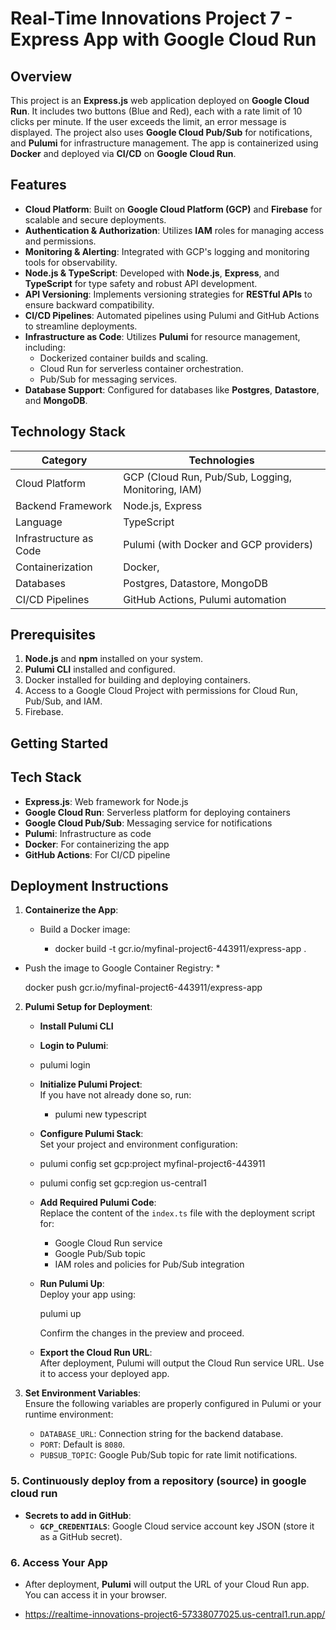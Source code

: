 

# Real-Time Innovations Project 7 - Express App with Google Cloud Run

## Overview

This project is an **Express.js** web application deployed on **Google Cloud Run**. It includes two buttons (Blue and Red), each with a rate limit of 10 clicks per minute. If the user exceeds the limit, an error message is displayed. The project also uses **Google Cloud Pub/Sub** for notifications, and **Pulumi** for infrastructure management. The app is containerized using **Docker** and deployed via **CI/CD** on **Google Cloud Run**.

## Features

- **Cloud Platform**: Built on **Google Cloud Platform (GCP)** and **Firebase** for scalable and secure deployments.
- **Authentication & Authorization**: Utilizes **IAM** roles for managing access and permissions.
- **Monitoring & Alerting**: Integrated with GCP's logging and monitoring tools for observability.
- **Node.js & TypeScript**: Developed with **Node.js**, **Express**, and **TypeScript** for type safety and robust API development.
- **API Versioning**: Implements versioning strategies for **RESTful APIs** to ensure backward compatibility.
- **CI/CD Pipelines**: Automated pipelines using Pulumi and GitHub Actions to streamline deployments.
- **Infrastructure as Code**: Utilizes **Pulumi** for resource management, including:
  - Dockerized container builds and scaling.
  - Cloud Run for serverless container orchestration.
  - Pub/Sub for messaging services.
- **Database Support**: Configured for databases like **Postgres**, **Datastore**, and **MongoDB**.

## Technology Stack

| **Category**         | **Technologies**                                                             |
|-----------------------|-----------------------------------------------------------------------------|
| Cloud Platform        | GCP (Cloud Run, Pub/Sub, Logging, Monitoring, IAM)                          |
| Backend Framework     | Node.js, Express                                                           |
| Language              | TypeScript                                                                 |
| Infrastructure as Code| Pulumi (with Docker and GCP providers)                                      |
| Containerization      | Docker,
| Databases             | Postgres, Datastore, MongoDB                                               |                                 |
| CI/CD Pipelines       | GitHub Actions, Pulumi automation                                          |

## Prerequisites

1. **Node.js** and **npm** installed on your system.
2. **Pulumi CLI** installed and configured.
3. Docker installed for building and deploying containers.
4. Access to a Google Cloud Project with permissions for Cloud Run, Pub/Sub, and IAM.
5. Firebase.

## Getting Started

## Tech Stack

- **Express.js**: Web framework for Node.js
- **Google Cloud Run**: Serverless platform for deploying containers
- **Google Cloud Pub/Sub**: Messaging service for notifications
- **Pulumi**: Infrastructure as code
- **Docker**: For containerizing the app
- **GitHub Actions**: For CI/CD pipeline

## Deployment Instructions

1. **Containerize the App**:  
   - Build a Docker image:  
     
     - docker build -t gcr.io/myfinal-project6-443911/express-app .

  * Push the image to Google Container Registry:  *
     
     docker push gcr.io/myfinal-project6-443911/express-app
     

2. **Pulumi Setup for Deployment**:  
   - **Install Pulumi CLI**  

   - **Login to Pulumi**:  
  
    - pulumi login
     

   - **Initialize Pulumi Project**:  
     If you have not already done so, run:  
   
     - pulumi new typescript
     

   - **Configure Pulumi Stack**:  
     Set your project and environment configuration:
     
    - pulumi config set gcp:project myfinal-project6-443911
     - pulumi config set gcp:region us-central1
    

   - **Add Required Pulumi Code**:  
     Replace the content of the `index.ts` file with the deployment script for:
     - Google Cloud Run service
     - Google Pub/Sub topic
     - IAM roles and policies for Pub/Sub integration

   - **Run Pulumi Up**:  
     Deploy your app using:
    
     pulumi up
  
     Confirm the changes in the preview and proceed.

   - **Export the Cloud Run URL**:  
     After deployment, Pulumi will output the Cloud Run service URL. Use it to access your deployed app.

3. **Set Environment Variables**:  
   Ensure the following variables are properly configured in Pulumi or your runtime environment:
   - `DATABASE_URL`: Connection string for the backend database.
   - `PORT`: Default is `8080`.
   - `PUBSUB_TOPIC`: Google Pub/Sub topic for rate limit notifications.

### 5. **Continuously deploy from a repository (source) in google cloud run**

  
   - **Secrets to add in GitHub**:
     - **`GCP_CREDENTIALS`**: Google Cloud service account key JSON (store it as a GitHub secret).

### 6. **Access Your App**

   - After deployment, **Pulumi** will output the URL of your Cloud Run app. You can access it in your browser.

   - https://realtime-innovations-project6-57338077025.us-central1.run.app/

